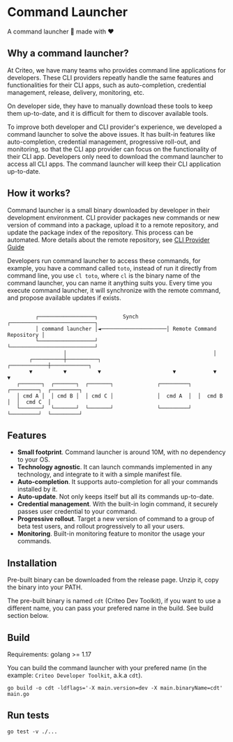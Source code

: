 # Command Launcher

A command launcher 🚀 made with ❤️

## Why a command launcher?

At Criteo, we have many teams who provides command line applications for developers. These CLI providers repeatly handle the same features and functionalities for their CLI apps, such as auto-completion, credential management, release, delivery, monitoring, etc.

On developer side, they have to manually download these tools to keep them up-to-date, and it is difficult for them to discover available tools.

To improve both developer and CLI provider's experience, we developed a command launcher to solve the above issues. It has built-in features like auto-completion, credential management, progressive roll-out, and monitoring, so that the CLI app provider can focus on the functionality of their CLI app. Developers only need to download the command launcher to access all CLI apps. The command launcher will keep their CLI application up-to-date.

## How it works?

Command launcher is a small binary downloaded by developer in their development environment. CLI provider packages new commands or new version of command into a package, upload it to a remote repository, and update the package index of the repository. This process can be automated. More details about the remote repository, see [CLI Provider Guide](CLI_PROVIDER_GUIDE.md)

Developers run command launcher to access these commands, for example, you have a command called `toto`, instead of run it directly from command line, you use `cl toto`, where `cl` is the binary name of the command launcher, you can name it anything suits you. Every time you execute command launcher, it will synchronize with the remote command, and propose available updates if exists.

```

         ┌──────────────────┐        Synch         ┌───────────────────────────┐
         │ command launcher │◄─────────────────────│ Remote Command Repository │
         └──────────────────┘                      └───────────────────────────┘
                  │                                               │
       ┌──────────┼──────────┐                       ┌────────────┼────────────┐
       ▼          ▼          ▼                       ▼            ▼            ▼
   ┌───────┐  ┌───────┐  ┌───────┐              ┌─────────┐  ┌─────────┐  ┌─────────┐
   │ cmd A │  │ cmd B │  │ cmd C │              │  cmd A  │  │  cmd B  │  │  cmd C  │
   └───────┘  └───────┘  └───────┘              └─────────┘  └─────────┘  └─────────┘
```

## Features

- **Small footprint**. Command launcher is around 10M, with no dependency to your OS.
- **Technology agnostic**. It can launch commands implemented in any technology, and integrate to it with a simple manifest file.
- **Auto-completion**. It supports auto-completion for all your commands installed by it.
- **Auto-update**. Not only keeps itself but all its commands up-to-date.
- **Credential management**. With the built-in login command, it securely passes user credential to your command.
- **Progressive rollout**. Target a new version of command to a group of beta test users, and rollout progressively to all your users.
- **Monitoring**. Built-in monitoring feature to monitor the usage your commands.

## Installation

Pre-built binary can be downloaded from the release page. Unzip it, copy the binary into your PATH.

The pre-built binary is named `cdt` (Criteo Dev Toolkit), if you want to use a different name, you can pass your prefered name in the build. See build section below.

## Build

Requirements: golang >= 1.17

You can build the command launcher with your prefered name (in the example: `Criteo Developer Toolkit`, a.k.a `cdt`).
```
go build -o cdt -ldflags='-X main.version=dev -X main.binaryName=cdt' main.go
```

## Run tests

```
go test -v ./...
```

